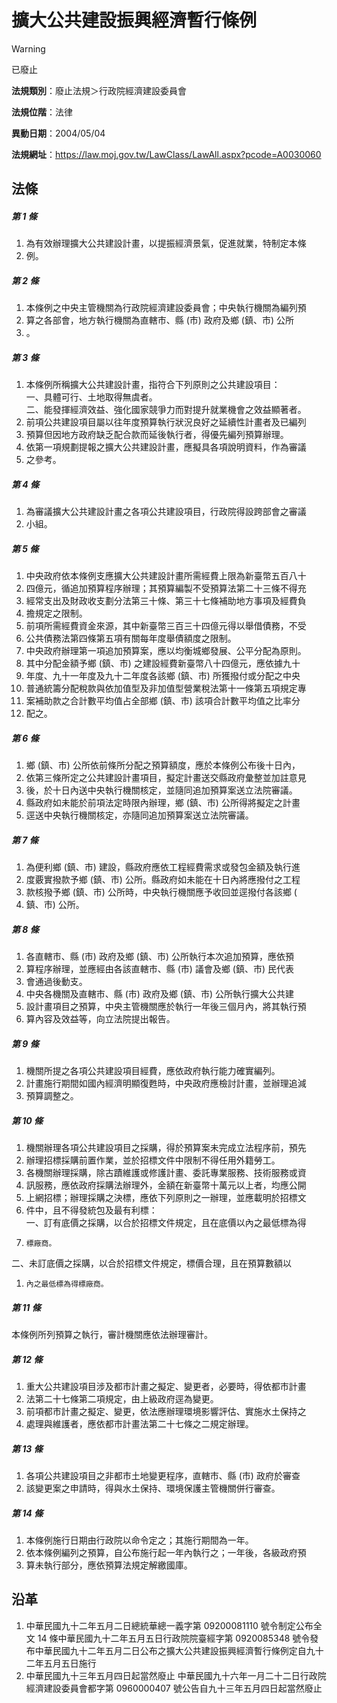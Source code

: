 # 擴大公共建設振興經濟暫行條例


> [!WARNING]
> 已廢止


**法規類別**：廢止法規＞行政院經濟建設委員會

**法規位階**：法律

**異動日期**：2004/05/04  

**法規網址**：https://law.moj.gov.tw/LawClass/LawAll.aspx?pcode=A0030060



## 法條
##### 第 1 條
1. 為有效辦理擴大公共建設計畫，以提振經濟景氣，促進就業，特制定本條
1. 例。

##### 第 2 條
1. 本條例之中央主管機關為行政院經濟建設委員會；中央執行機關為編列預
1. 算之各部會，地方執行機關為直轄市、縣 (市) 政府及鄉 (鎮、市) 公所
1. 。

##### 第 3 條
1. 本條例所稱擴大公共建設計畫，指符合下列原則之公共建設項目：        
一、具體可行、土地取得無虞者。                                    
二、能發揮經濟效益、強化國家競爭力而對提升就業機會之效益顯著者。
1. 前項公共建設項目屬以往年度預算執行狀況良好之延續性計畫者及已編列
1. 預算但因地方政府缺乏配合款而延後執行者，得優先編列預算辦理。    
1. 依第一項規劃提報之擴大公共建設計畫，應擬具各項說明資料，作為審議
1. 之參考。

##### 第 4 條
1. 為審議擴大公共建設計畫之各項公共建設項目，行政院得設跨部會之審議
1. 小組。

##### 第 5 條
1. 中央政府依本條例支應擴大公共建設計畫所需經費上限為新臺幣五百八十
1. 四億元，循追加預算程序辦理；其預算編製不受預算法第二十三條不得充
1. 經常支出及財政收支劃分法第三十條、第三十七條補助地方事項及經費負
1. 擔規定之限制。                                                  
1. 前項所需經費資金來源，其中新臺幣三百三十四億元得以舉借債務，不受
1. 公共債務法第四條第五項有關每年度舉債額度之限制。                
1. 中央政府辦理第一項追加預算案，應以均衡城鄉發展、公平分配為原則。
1. 其中分配金額予鄉 (鎮、市) 之建設經費新臺幣八十四億元，應依據九十
1. 年度、九十一年度及九十二年度各該鄉 (鎮、市) 所獲撥付或分配之中央
1. 普通統籌分配稅款與依加值型及非加值型營業稅法第十一條第五項規定專
1. 案補助款之合計數平均值占全部鄉 (鎮、市) 該項合計數平均值之比率分
1. 配之。

##### 第 6 條
1. 鄉 (鎮、市) 公所依前條所分配之預算額度，應於本條例公布後十日內，
1. 依第三條所定之公共建設計畫項目，擬定計畫送交縣政府彙整並加註意見
1. 後，於十日內送中央執行機關核定，並隨同追加預算案送立法院審議。  
1. 縣政府如未能於前項法定時限內辦理，鄉 (鎮、市) 公所得將擬定之計畫
1. 逕送中央執行機關核定，亦隨同追加預算案送立法院審議。

##### 第 7 條
1. 為便利鄉 (鎮、市) 建設，縣政府應依工程經費需求或發包金額及執行進
1. 度覈實撥款予鄉 (鎮、市) 公所。縣政府如未能在十日內將應撥付之工程
1. 款核撥予鄉 (鎮、市) 公所時，中央執行機關應予收回並逕撥付各該鄉 (
1. 鎮、市) 公所。

##### 第 8 條
1. 各直轄市、縣 (市) 政府及鄉 (鎮、市) 公所執行本次追加預算，應依預
1. 算程序辦理，並應經由各該直轄市、縣 (市) 議會及鄉 (鎮、市) 民代表
1. 會通過後動支。                                                  
1. 中央各機關及直轄市、縣 (市) 政府及鄉 (鎮、市) 公所執行擴大公共建
1. 設計畫項目之預算，中央主管機關應於執行一年後三個月內，將其執行預
1. 算內容及效益等，向立法院提出報告。

##### 第 9 條
1. 機關所提之各項公共建設項目經費，應依政府執行能力確實編列。      
1. 計畫施行期間如國內經濟明顯復甦時，中央政府應檢討計畫，並辦理追減
1. 預算調整之。

##### 第 10 條
1. 機關辦理各項公共建設項目之採購，得於預算案未完成立法程序前，預先
1. 辦理招標採購前置作業，並於招標文件中限制不得任用外籍勞工。      
1. 各機關辦理採購，除古蹟維護或修護計畫、委託專業服務、技術服務或資
1. 訊服務，應依政府採購法辦理外，金額在新臺幣十萬元以上者，均應公開
1. 上網招標；辦理採購之決標，應依下列原則之一辦理，並應載明於招標文
1. 件中，且不得發統包及最有利標：                                    
一、訂有底價之採購，以合於招標文件規定，且在底價以內之最低標為得
1.     標廠商。                                                      
二、未訂底價之採購，以合於招標文件規定，標價合理，且在預算數額以
1.     內之最低標為得標廠商。

##### 第 11 條
本條例所列預算之執行，審計機關應依法辦理審計。

##### 第 12 條
1. 重大公共建設項目涉及都市計畫之擬定、變更者，必要時，得依都市計畫
1. 法第二十七條第二項規定，由上級政府逕為變更。                    
1. 前項都市計畫之擬定、變更，依法應辦理環境影響評估、實施水土保持之
1. 處理與維護者，應依都市計畫法第二十七條之二規定辦理。

##### 第 13 條
1. 各項公共建設項目之非都市土地變更程序，直轄市、縣 (市) 政府於審查
1. 該變更案之申請時，得與水土保持、環境保護主管機關併行審查。

##### 第 14 條
1. 本條例施行日期由行政院以命令定之；其施行期間為一年。            
1. 依本條例編列之預算，自公布施行起一年內執行之；一年後，各級政府預
1. 算未執行部分，應依預算法規定解繳國庫。

## 沿革
1. 中華民國九十二年五月二日總統華總一義字第 09200081110  號令制定公布全文 14 條中華民國九十二年五月五日行政院院臺經字第 0920085348 號令發布中華民國九十二年五月二日公布之擴大公共建設振興經濟暫行條例定自九十二年五月五日施行
1. 中華民國九十三年五月四日起當然廢止                            中華民國九十六年一月二十二日行政院經濟建設委員會都字第 0960000407 號公告自九十三年五月四日起當然廢止
